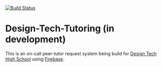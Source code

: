 [![Build Status](https://travis-ci.org/david476/Design-Tech-Tutoring.svg?branch=master)](https://travis-ci.org/david476/Design-Tech-Tutoring)

# Design-Tech-Tutoring (in development)
This is an on-call peer-tutor request system being build for [Design Tech High School](http://www.designtechhighschool.org/) using [Firebase](https://firebase.google.com/).
